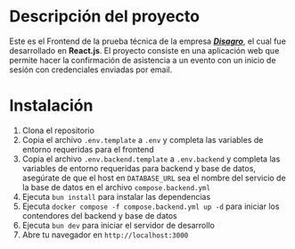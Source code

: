 # Descripción del proyecto

Este es el Frontend de la prueba técnica de la empresa [**_Disagro_**](https://www.disagro.com.gt/), el cual fue desarrollado en **React.js**. El proyecto consiste en una aplicación web que permite hacer la confirmación de asistencia a un evento con un inicio de sesión con credenciales enviadas por email.

# Instalación

1. Clona el repositorio
2. Copia el archivo `.env.template` a `.env` y completa las variables de entorno requeridas para el frontend
3. Copia el archivo `.env.backend.template` a `.env.backend` y completa las variables de entorno requeridas para backend y base de datos, asegúrate de que el host en `DATABASE_URL` sea el nombre del servicio de la base de datos en el archivo `compose.backend.yml`
4. Ejecuta `bun install` para instalar las dependencias
5. Ejecuta `docker compose -f compose.backend.yml up -d` para iniciar los contendores del backend y base de datos
6. Ejecuta `bun dev` para iniciar el servidor de desarrollo
7. Abre tu navegador en `http://localhost:3000`
